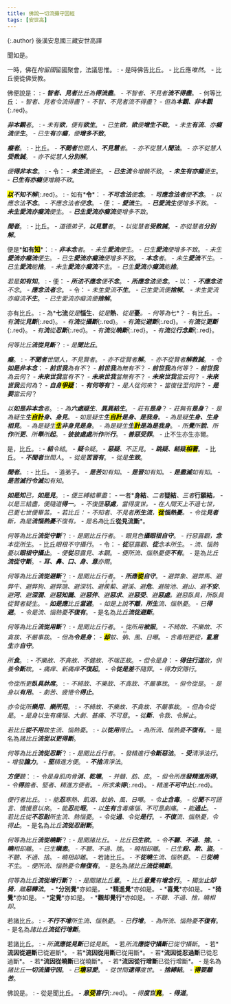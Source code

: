 ```yaml
---
title: 佛說一切流攝守因經
tags: [安世高]
---
```


{:.author}
後漢安息國三藏安世高譯

聞如是。

一時，佛在*拘留國*留國聚會，法議思惟。
: - 是時佛告比丘。
    - 比丘應*唯然*。
	  - 比丘便從佛受教。

佛便說是：
: - *<b>智者、見者</b>比丘為<b>得流盡</b>*。
    - *不智者、不見者<b>流不得盡</b>*。
	  - 何等比丘：
	    - *智者、見者令流得盡*？
		  - *不智、不見者流不得盡*？
		    - *但為<b>本觀</b>、<b>非本觀</b>*{:.red}。

*<b>非本觀</b>者*。
: - *未有<b>欲</b>，便有<b>欲生</b>*。
    - *已生<b>欲</b>，<b>欲</b>便<b>增生不致</b>*。
	  - *未生<b>有流</b>、亦<b>癡流</b>便<b>生</b>*。
	    - *已生<b>有</b>亦<b>癡</b>，便<b>增多不致</b>*。

*<b>癡者</b>*。
: - 比丘。
    - *<b>不聞者</b>世間人、<b>不見慧</b>者*。
	  - *亦不從慧人<b>聞法</b>*。
	    - *亦不從慧人<b>受教誡</b>*。
		  - *亦不從慧人<b>分別解</b>*。
		  
*便<b>得非本念</b>*。
: - 令：
	- *<b>未生流</b>便生*。
	  - *<b>已生流</b>令增饒不致*。
		- *<b>未生有亦癡</b>便生*。
		  - *<b>已生有亦癡</b>便增饒不致*。
					  
*<b><mark>以</mark>不知不解</b>*{:.red}。
: - 如有*<b>令</b>*：
	- *<b>不可念法</b>便<b>念</b>*。
	  - *<b>可應念法者</b>便<b>不念</b>*。
		- *以應念法<b>不念</b>*。
		  - *不應念法者便<b>念</b>*。
			- 便：
			  - *<b>愛流</b>生*。
				- *<b>已愛流生</b>便增多不致*。
				  - *<b>未生愛流亦癡流</b>便生*。
					- *<b>已生愛流亦癡流</b>便增多不致*。

*<b>聞者</b>*。
: - 比丘。
    - *道德弟子，<b>以見慧</b>者*。
	  - *以從慧者<b>受教誡</b>*。
	    - *亦從慧者<b>分別解</b>*。
		
便是*<b>如有<mark>知</mark></b>*：
: - *<b>非本念</b>者*。
    - *未生<b>愛流</b>便生*。
	  - *已生<b>愛流</b>便增多不致*。
	    - *未生<b>愛流亦癡流</b>便生*。
		  - *已生<b>愛流亦癡流</b>便增多不致*。
			- *<b>本念</b>者*。
			  - *未生<b>愛流</b>不生*。
			    - *已生<b>愛流</b>能<b>捨</b>*。
				  - *未生<b>愛流</b>亦<b>癡流</b>不生*。
				    - *已生<b>愛流</b>亦<b>癡流</b>能<b>捨</b>*。
			  
*若是<b>如有知</b>*。
: - 便：
	- *<b>所法不應念</b>便<b>不念</b>*。
	  - *<b>所應念法</b>便<b>念</b>*。
		- 以：
		  - *<b>不應念法</b>不念*。
		    - *<b>應念法者</b>念*。
			  - 令：
			    - *未生愛流<b>不生</b>*。
				  - *已生愛流便<b>捨解</b>*。
				    - *未生愛流亦癡流<b>不生</b>*。
					  - *已生愛流亦癡流便<b>捨解</b>*。

亦有比丘。
: - 為*<b>七流</b>*從是*<b>惱生</b>*、從是*<b>熱</b>*、從是*<b>憂</b>*。
    - 何等為*七*？
	  - 有比丘。
	    - *有<b>流</b>從<b>見斷</b>*{:.red}。
		  - *有<b>流</b>從<b>攝斷</b>*{:.red}。
		    - *有<b>流</b>從<b>避斷</b>*{:.red}。
			  - *有<b>流</b>從<b>更斷</b>*{:.red}。
			    - *有<b>流</b>從<b>忍斷</b>*{:.red}。
				  - *有<b>流</b>從<b>曉斷</b>*{:.red}。
				    - *有<b>流</b>從<b>行念斷</b>*{:.red}。

*何等比丘<b>流從見斷</b>*？
: - *是<b>聞比丘</b>*。

*<b>癡</b>*。
: - *<b>不聞者</b>世間人，不見賢者*。
    - *亦不從賢者<b>解</b>*。
	  - *亦不從賢者<b>解教誡</b>*。
	    - *令<b>如是非本念</b>*：
		  - *<b>前世我</b>為有不*？
		    - *<b>前世我</b>為無有不*？
			  - *<b>前世我</b>為何等*？
			    - *<b>前世我</b>為云何*？
				  - *<b>未來世我</b>當有不*？
				    - *<b>未來世我</b>當無有不*？
					  - *<b>未來世我</b>當云何*？
					    - *<b>未來世我</b>云何為*？
						  - *<b>自身<mark><dfn title="计校迷惑。">爭疑</dfn></mark></b>*：
						    - *<b>有<i>何等有</i></b>*？
						      - *是人從何來*？
							    - *當復往至何許*？
							      - *<b>是要</b>當云何*？
								  
*以<b>如是非本念</b>者*。
: - *為<b><i>六處疑</i>生</b>、<b><i>異異結</i>生</b>*。
    - *<dfn title="有严正的议论，正经话之意。">莊</dfn>有<b>是身</b>*？
	  - *莊無有<b>是身</b>*？
	    - *是為疑生<b>生<mark>自計</mark>身、身見</b>*。
		  - *如是疑生<b>生<mark>自計</mark>是身、是我身</b>*。
		    - *為是疑<b>生身、生身相見</b>*。
			  - *為是疑生<b><mark>生</mark>非身見是身</b>*。
			    - *為是疑生<b>生<mark>計</mark><i>是</i>為是我身</b>*。
				  - *所<b>覺</b>所<b>說</b>、所<b>作</b>所<b>更</b>、所<b>舉</b>所<b>起</b>*。
					- *<b>彼彼處處</b>所<b>作</b>所<b>行</b>*。
					  - *<b>善惡受罪</b>*。
						- 止不生亦生亦爾。
				    
是，比丘。
: - *<b>結</b>令結*。
    - *<b>疑</b>令疑*。
	  - *<b>惡疑</b>、不正見*。
	    - *<b>跳疑、結疑<mark>相著</mark></b>*。
		  - 比丘。
		    - *<b>不聞者</b>世間人*。
			  - *從是<b>苦習有</b>*。
			    - *從是<b>生致</b>*。

*<b>聞者</b>*。
: - 比丘。
    - 道弟子。
	  - *<b>是苦</b>如有知*。
	    - *<b>是習</b>如有知*。
		  - *<b>是盡滅</b>如有知*。
		    - *<b>是苦滅行令滅</b>如有知*。
			
*<b>如是知</b>已，<b>如是見</b>*。
: - *便三縛結畢盡*：
    - 一者*<b>身結</b>*、二者*<b>疑結</b>*、三者*<b>行願結</b>*。
	  - *以是三結盡，便隨道<b>得<i>一</i></b>*。
		- *不復墮<b>惡處</b>，當得度世*。
		  - *在人間天上不過七世，已更七世便畢苦*。
			- 若比丘：
			  - *不知者、不見者<b>所生流</b>，<b><mark>從</mark>惱熱憂</b>*。
				- *令從<b>見者</b>斷，為是<b>流惱熱憂</b>不復有*。
				  - 是名為*比丘<b>從見流斷</b>*。

*何等為比丘<b>流從守斷</b>*？
: - *是聞比丘行者*。
    - *眼見色<b>攝眼根自守</b>*。
	  - *行惡露觀，<b>念</b>本從所生*。
	    - 比丘*眼根不守攝行*。
		  - 令：
		    - *<b>從</b>惡露觀、<b>從</b>念本所生*。
		      - *流、惱熱憂以<b>眼根守攝止</b>*。
			    - *便<b>從</b>惡露見、本觀*。
			      - *便所流、惱熱憂便<b>不有</b>*。
				    - 是為*比丘<b>流從守斷</b>*。
				      - *<b>耳、鼻、口、身、意</b>亦爾*。

*何等為比丘<b>流從避斷</b>*？
: - *是聞比丘行者*。
    - *<b><i>所應</i><mark>從</mark><i>自守</i></b>*。
	  - *避弊象、避弊馬、避弊牛、避弊狗、避弊<dfn title="古称蝮蛇一类的毒蛇。"><ruby>虺<rt>huǐ</rt></ruby></dfn>、避深坑、避<ruby>蒺<rt>jí</rt>䔧<rt>lí</rt></ruby>、避溪、避<b>危</b>、避陂池、避山、避<b>不安</b>、避<b>河</b>、避<b>深㵎</b>、避<b>惡知識</b>、避<b>惡伴</b>、避<b>惡求</b>、避<b>惡受</b>、避<b>惡處</b>。避惡臥具，所臥具從賢者疑生*。
	    - *<b>如是應</b>比丘<b>當避</b>*。
		  - *如是上說<b>不離</b>，<b>所生</b>流、惱熱憂*。
		    - *已<b>得避</b>*。
			  - *令是流、惱熱憂<b>不復有</b>*。
			    - 是名為*比丘<b>流從避斷</b>*。

*何等為比丘<b>流從用斷</b>*？
: - *是聞比丘行者*。
    - *從所用<b>被服</b>*。
	  - *不綺故、不樂故、不貪故、不嚴事故*。
	    - *但為<b>令是身</b>*：
		  - *<b><mark>却</mark></b>蚊、<ruby>蚋<rt>ruì</rt></ruby>、風、日曝*。
			- *<dfn title="忍受苦楚。">含毒</dfn>相更從，<b>亂意生</b>亦<b>自守</b>*。
			
*所<b>食</b>*。
: - *不樂故、不貪故、不健故、不端正故*。
    - *但令是身*：
	  - *<b>得住行道</b>故，供養<b>令斷</b>故*。
		- *痛痒、新痛痒<b>不復起</b>*。
		  - *令<b>從是差</b>不隨罪*。
		    - *得<b>力</b>安隱行*。
		  
*令從所更<b>臥具牀席</b>*。
: - *不綺故、不樂故、不貪故、不嚴事故*。
    - *但令從是*。
	  - *是身以<b>有用</b>*。
	    - *劇苦、疲惓令<b>得止</b>*。

*亦令從所<b>樂用</b>、<b>樂所用</b>*。
: - *不綺故、不樂故、不貪故、不嚴事故*。
	- *但為令從是*。
	  - *是身以生有痛惱、大劇、甚痛、不可意*。
	    - *從<b>斷</b>、令救、令解止*。
		
*若比丘<b>從不用</b>故生流、惱熱憂*。
: - *以<b>從用</b>得止*。
    - *為所流、惱熱憂<b>不復有</b>*。
	  - 是名為*諸比丘<b>流從以更得斷</b>*。

*何等為比丘<b>流從忍斷</b>*？
: - *是聞比丘行者*。
    - *發精進行<b>令斷惡法</b>*。
	  - *<b>受</b>清淨法行*。
	    - *增發<b>膽力</b>*。
		  - *<b>堅</b>精進方便*。
		    - *<b>不捨</b>清淨法*。

*<b>方便</b>聽*：
: - *令是身肌肉骨<b>消、乾壞</b>*。
    - *并髓、肪、皮*。
      - *但令所應<b>發精進<i>所得</i></b>*。
	    - *令<b>得</b>膽者、堅者、精進方便者*。
	      - *所求<b>未得</b>*{:.red}。
		    - *精進<b>不可中止</b>*{:.red}。
			
*便行者比丘*。
: - *能<b>忍</b>寒熱、飢渴、蚊蚋、風、日曝*。
    - *令<b>止<dfn title="忍受苦楚。">含毒</dfn></b>*。
      - *從<b>聞</b>不可語言、憍慢意以來*。
	    - *能<b>忍</b>能<b><dfn title="从容。">暇</dfn></b>*。
	      - *以<b>生有</b>含毒痛惱、不可意劇痛*。
		    - *能<b>過止</b>*。
			  - *若比丘從<b>不忍耐</b>所生流、熱惱憂*。
				- *令從<b>過</b>、令從<b>是行</b>*。
				  - *<b>不復</b>流、惱熱憂，令得<b>止</b>*。
				    - 是名為*比丘<b>流從忍耐斷</b>*。

*何等為比丘<b>流從曉斷</b>*？
: - *是聞諸比丘*。
    - *比丘<b>已生欲</b>*。
	  - *令<b>不聽</b>、<b>不過</b>、<b>捨</b>*。
	    - *<b>曉</b>相却離*。
		  - *已生<b>瞋恚</b>*。
		    - *不聽、不過、捨*。
			  - *曉相却離*。
			    - *已生<b>殺、欺、盜</b>*。
				  - *不聽、不過、捨*。
				    - *曉相却離*。
					  - 若諸比丘。
					    - *不<b>從曉</b>生流、惱熱憂*。
						  - *已<b>從曉</b>不生*。
						    - *便所流、惱熱憂令<b>無復有</b>*。
							  - 是名為*諸比丘<b>流從曉斷</b>*。

*何等為比丘<b>流從增行斷</b>*？
: - *是聞諸比丘<b>意</b>*。
    - *比丘<b>意覺</b>有<b>增念行</b>*。
	  - *獨坐<b>止却<i>猗</i></b>，離<b>惡轉法</b>*。
	    - *<b>分別覺</b>*亦如是。
		  - *<b>精進覺</b>*亦如是。
		    - *<b>喜覺</b>*亦如是。
			  - *<b>猗覺</b>*亦如是。
			    - *<b>定覺</b>*亦如是。
				  - *<b>觀却覺行</b>*亦如是。
					- *不聽、不過、捨，曉相却*。
					
若諸比丘。
: - *<b>不行不增</b>所生流、惱熱憂*。
    - *已<b>行增</b>*。
	  - *為所流、惱熱憂<b>不復有</b>*。
	    - 是名為*諸比丘<b>流從行增斷</b>*。

若諸比丘。
: - *所<b>流應從見斷</b>已從見斷*。
    - 若*所流<b>應從守攝斷</b>已從守攝斷*。
	  - 若*<b>流因從避斷</b>已從避斷*。
	    - 若*<b>流因從用斷</b>已從用斷*。
		  - 若*<b>流因從忍過斷</b>已從忍過斷*。
		    - 若*<b>流因從曉斷</b>已從曉斷*。
			  - 若*<b>流因從行增斷</b>已從行增斷*。
			    - 是名為*諸比丘<b>一切流攝守因</b>*。
				  - *已<b><mark>壞</mark>惡愛</b>*。
				    - *從世間<b>逮得</b>度世*。
					  - *<b>捨<i>縛結</i></b>*。
					    - *<b><mark>得</mark><i>要</i>離苦</b>*。

佛說是。
: - 從是聞比丘。
    - *<b><i>意</i><mark>受</mark>喜行</b>*{:.red}。
	  - *得<b>度世<mark>竟</mark></b>*。
	    - *<b>得<i>道</i></b>*。
